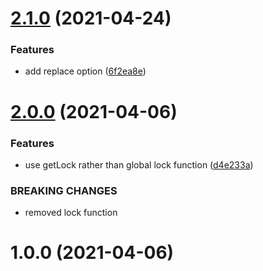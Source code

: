 # [2.1.0](https://github.com/bconnorwhite/p-lock/compare/v2.0.0...v2.1.0) (2021-04-24)


### Features

* add replace option ([6f2ea8e](https://github.com/bconnorwhite/p-lock/commit/6f2ea8e53e973488ff1eca61a87bf145823d2420))



# [2.0.0](https://github.com/bconnorwhite/p-lock/compare/v1.0.0...v2.0.0) (2021-04-06)


### Features

* use getLock rather than global lock function ([d4e233a](https://github.com/bconnorwhite/p-lock/commit/d4e233a97a408ea85d7b4b22005bebf686a8949e))


### BREAKING CHANGES

* removed lock function



# 1.0.0 (2021-04-06)



